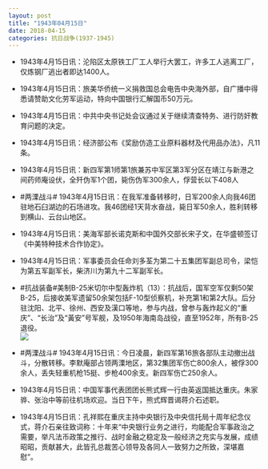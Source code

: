 ```yaml
---
layout: post
title: "1943年04月15日"
date: 2018-04-15
categories: 抗日战争(1937-1945)
---
```


<meta name="referrer" content="no-referrer" />

- 1943年4月15日讯：沦陷区太原铁工厂工人举行大罢工，许多工人逃离工厂，仅炼钢厂逃出者即达1400人。 

- 1943年4月15日讯：旅美华侨统一义捐救国总会电告中央海外部，自广播中得悉请赞助文化劳军运动，特向中国银行汇解国币50万元。 

- 1943年4月15日讯：中共中央书记处会议通过关于继续清查特务、进行防奸教育问题的决定。 

- 1943年4月15日讯：经济部公布《奖励仿造工业原料器材及代用品办法》，凡11条。 

- 1943年4月15日讯：新四军第1师第1旅兼苏中军区第3军分区在靖江与新港之间药师庵设伏，全歼伪军1个团，毙伤伪军300余人，俘营长以下408人 

- #两溧战斗# 1943年4月15日讯：在我军准备转移时，日军200余人向我46团驻地石臼湖边的石场进攻。我46团经1天背水奋战，毙日军50余人，胜利转移到横山、云台山地区。 

- 1943年4月15日讯：美海军部长诺克斯和中国外交部长宋子文，在华盛顿签订《中美特种技术合作协定》。 

- 1943年4月15日讯：军事委员会任命刘多荃为第二十五集团军副总司令，梁恺为第五军副军长，柴济川为第九十二军副军长。 

- #抗战装备#美制B-25米切尔中型轰炸机（13）：抗战后，国军空军仅剩50架B-25，后接收美军遗留50余架包括F-10型侦察机，补充第1和第2大队。后分驻沈阳、北平、徐州、西安及漢口等地，参与内战，曾参与轰炸起义的“重庆”、“长治”及“黃安”号军舰，及1950年海南岛战役，直至1952年，所有B-25退役。 <br/><img src="https://wx4.sinaimg.cn/large/aca367d8ly1fqd413q52sj20b40h60v2.jpg" />

- #两溧战斗# 1943年4月15日讯：今日凌晨，新四军第16旅各部队主动撤出战斗，分散转移。李默庵部占领两溧地区，第32集团军伤亡800余人，被俘300余人，丢失轻重机枪15挺、步枪400余支。新四军伤亡250余人。 

- 1943年4月15日讯：中国军事代表团团长熊式辉一行由英返国抵达重庆。朱家骅、张治中等前往机场欢迎。当日下午，熊式辉晋谒蒋介石述职。 

- 1943年4月15日讯：孔祥熙在重庆主持中央银行及中央信托局十周年纪念仪式，蒋介石亲往致词称：十年来“中央银行业务之进行，均能配合军事政治之需要，举凡法币政策之推行、战时金融之稳定及一般经济之充实与发展，成绩昭昭，贡献甚大，此皆孔总裁苦心领导及各同人一致努力之所致，深堪嘉慰”。 

